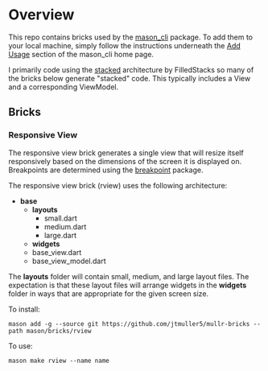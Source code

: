 # Overview
This repo contains bricks used by the [mason_cli](https://pub.dev/packages/mason_cli) package. To add them to your local machine, simply follow the instructions underneath the [Add Usage](https://pub.dev/packages/mason_cli#add-usage) section of the mason_cli home page.

I primarily code using the [stacked](https://pub.dev/packages/stacked) architecture by FilledStacks so many of the bricks below generate "stacked" code. This typically includes a View and a corresponding ViewModel.

## Bricks
### Responsive View
The responsive view brick generates a single view that will resize itself responsively based on the dimensions of the screen it is displayed on. Breakpoints are determined using the [breakpoint](https://pub.dev/packages/breakpoint) package.

The responsive view brick (rview) uses the following architecture:

 - **base**
	 - **layouts**
		 - small.dart
		 - medium.dart
		 - large.dart
	 - **widgets**
	 - base_view.dart
	 - base_view_model.dart

The **layouts** folder will contain small, medium, and large layout files. The expectation is that these layout files will arrange widgets in the **widgets** folder in ways that are appropriate for the given screen size.

To install:

    mason add -g --source git https://github.com/jtmuller5/mullr-bricks --path mason/bricks/rview
    
To use:

    mason make rview --name name

